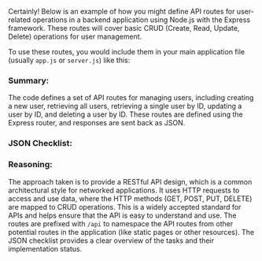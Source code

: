 Certainly! Below is an example of how you might define API routes for user-related operations in a backend application using Node.js with the Express framework. These routes will cover basic CRUD (Create, Read, Update, Delete) operations for user management.


To use these routes, you would include them in your main application file (usually `app.js` or `server.js`) like this:


### Summary:
The code defines a set of API routes for managing users, including creating a new user, retrieving all users, retrieving a single user by ID, updating a user by ID, and deleting a user by ID. These routes are defined using the Express router, and responses are sent back as JSON.

### JSON Checklist:

### Reasoning:
The approach taken is to provide a RESTful API design, which is a common architectural style for networked applications. It uses HTTP requests to access and use data, where the HTTP methods (GET, POST, PUT, DELETE) are mapped to CRUD operations. This is a widely accepted standard for APIs and helps ensure that the API is easy to understand and use. The routes are prefixed with `/api` to namespace the API routes from other potential routes in the application (like static pages or other resources). The JSON checklist provides a clear overview of the tasks and their implementation status.